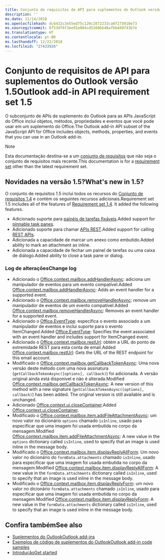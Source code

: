 ```yaml
---
title: Conjunto de requisitos de API para suplementos do Outlook versão 1.5
description: ''
ms.date: 11/14/2018
ms.openlocfilehash: dc6432c3e55ed75c120c2872233ca0f275010e73
ms.sourcegitcommit: 6f53df6f3ee91e084cd5160bb48afbbd49743b7e
ms.translationtype: HT
ms.contentlocale: pt-BR
ms.lasthandoff: 12/22/2018
ms.locfileid: "27433926"
---
```

# <a name="outlook-add-in-api-requirement-set-15"></a><span data-ttu-id="b4cd9-102">Conjunto de requisitos de API para suplementos do Outlook versão 1.5</span><span class="sxs-lookup"><span data-stu-id="b4cd9-102">Outlook add-in API requirement set 1.5</span></span>

<span data-ttu-id="b4cd9-103">O subconjunto de APIs de suplemento do Outlook para as APIs JavaScript do Office inclui objetos, métodos, propriedades e eventos que você pode usar em um suplemento do Office.</span><span class="sxs-lookup"><span data-stu-id="b4cd9-103">The Outlook add-in API subset of the JavaScript API for Office includes objects, methods, properties, and events that you can use in an Outlook add-in.</span></span>

> [!NOTE]
> <span data-ttu-id="b4cd9-104">Esta documentação destina-se a um [conjunto de requisitos](/office/dev/add-ins/reference/requirement-sets/outlook-api-requirement-sets) que não seja o conjunto de requisitos mais recente.</span><span class="sxs-lookup"><span data-stu-id="b4cd9-104">This documentation is for a [requirement set](/office/dev/add-ins/reference/requirement-sets/outlook-api-requirement-sets) other than the latest requirement set.</span></span>

## <a name="whats-new-in-15"></a><span data-ttu-id="b4cd9-105">Novidades na versão 1.5?</span><span class="sxs-lookup"><span data-stu-id="b4cd9-105">What's new in 1.5?</span></span>

<span data-ttu-id="b4cd9-p101">O conjunto de requisitos 1.5 inclui todos os recursos do [Conjunto de requisitos 1.4](../requirement-set-1.4/outlook-requirement-set-1.4.md) e contém os seguintes recursos adicionais.</span><span class="sxs-lookup"><span data-stu-id="b4cd9-p101">Requirement set 1.5 includes all of the features of [Requirement set 1.4](../requirement-set-1.4/outlook-requirement-set-1.4.md). It added the following features.</span></span>

- <span data-ttu-id="b4cd9-108">Adicionado suporte para [painéis de tarefas fixáveis](https://docs.microsoft.com/outlook/add-ins/pinnable-taskpane).</span><span class="sxs-lookup"><span data-stu-id="b4cd9-108">Added support for [pinnable task panes](https://docs.microsoft.com/outlook/add-ins/pinnable-taskpane).</span></span>
- <span data-ttu-id="b4cd9-109">Adicionado suporte para chamar [APIs REST](https://docs.microsoft.com/outlook/add-ins/use-rest-api).</span><span class="sxs-lookup"><span data-stu-id="b4cd9-109">Added support for calling [REST APIs](https://docs.microsoft.com/outlook/add-ins/use-rest-api).</span></span>
- <span data-ttu-id="b4cd9-110">Adicionada a capacidade de marcar um anexo como embutido.</span><span class="sxs-lookup"><span data-stu-id="b4cd9-110">Added ability to mark an attachment as inline.</span></span>
- <span data-ttu-id="b4cd9-111">Adicionada a capacidade de fechar um painel de tarefas ou uma caixa de diálogo.</span><span class="sxs-lookup"><span data-stu-id="b4cd9-111">Added ability to close a task pane or dialog.</span></span>

### <a name="change-log"></a><span data-ttu-id="b4cd9-112">Log de alterações</span><span class="sxs-lookup"><span data-stu-id="b4cd9-112">Change log</span></span>

- <span data-ttu-id="b4cd9-113">Adicionado o [Office.context.mailbox.addHandlerAsync](office.context.mailbox.md#addhandlerasynceventtype-handler-options-callback): adiciona um manipulador de eventos para um evento compatível.</span><span class="sxs-lookup"><span data-stu-id="b4cd9-113">Added [Office.context.mailbox.addHandlerAsync](office.context.mailbox.md#addhandlerasynceventtype-handler-options-callback): Adds an event handler for a supported event.</span></span>
- <span data-ttu-id="b4cd9-114">Adicionado o [Office.context.mailbox.removeHandlerAsync](office.context.mailbox.md#removehandlerasynceventtype-handler-options-callback): remove um manipulador de eventos de um evento compatível.</span><span class="sxs-lookup"><span data-stu-id="b4cd9-114">Added [Office.context.mailbox.removeHandlerAsync](office.context.mailbox.md#removehandlerasynceventtype-handler-options-callback): Removes an event handler for a supported event.</span></span>
- <span data-ttu-id="b4cd9-115">Adicionado o [Office.EventType](office.md#eventtype-string): especifica o evento associado a um manipulador de eventos e inclui suporte para o evento ItemChanged.</span><span class="sxs-lookup"><span data-stu-id="b4cd9-115">Added [Office.EventType](office.md#eventtype-string): Specifies the event associated with an event handler and includes support for ItemChanged event.</span></span>
- <span data-ttu-id="b4cd9-116">Adicionado o [Office.context.mailbox.restUrl](office.context.mailbox.md#resturl-string): obtém a URL do ponto de extremidade REST para esta conta de email.</span><span class="sxs-lookup"><span data-stu-id="b4cd9-116">Added [Office.context.mailbox.restUrl](office.context.mailbox.md#resturl-string): Gets the URL of the REST endpoint for this email account.</span></span>
- <span data-ttu-id="b4cd9-p102">Modificado o [Office.context.mailbox.getCallbackTokenAsync](office.context.mailbox.md#getcallbacktokenasyncoptions-callback): Uma nova versão deste método com uma nova assinatura (`getCallbackTokenAsync([options], callback)`) foi adicionada. A versão original ainda está disponível e não é alterada.</span><span class="sxs-lookup"><span data-stu-id="b4cd9-p102">Modified [Office.context.mailbox.getCallbackTokenAsync](office.context.mailbox.md#getcallbacktokenasyncoptions-callback): A new version of this method with a new signature (`getCallbackTokenAsync([options], callback)`) has been added. The original version is still available and is unchanged.</span></span>
- <span data-ttu-id="b4cd9-119">Adicionado [Office.context.ui.closeContainer](/javascript/api/office/office.ui#closecontainer--).</span><span class="sxs-lookup"><span data-stu-id="b4cd9-119">Added [Office.context.ui.closeContainer](/javascript/api/office/office.ui#closecontainer--).</span></span>
- <span data-ttu-id="b4cd9-120">Modificado o [Office.context.mailbox.item.addFileAttachmentAsync](office.context.mailbox.item.md#addfileattachmentasyncuri-attachmentname-options-callback): um novo valor no dicionário `options` chamado `isInline`, usado para especificar que uma imagem foi usada embutida no corpo da mensagem.</span><span class="sxs-lookup"><span data-stu-id="b4cd9-120">Modified [Office.context.mailbox.item.addFileAttachmentAsync](office.context.mailbox.item.md#addfileattachmentasyncuri-attachmentname-options-callback): A new value in the `options` dictionary called `isInline`, used to specify that an image is used inline in the message body.</span></span>
- <span data-ttu-id="b4cd9-121">Modificado o [Office.context.mailbox.item.displayReplyAllForm](office.context.mailbox.item.md#displayreplyallformformdata): Um novo valor no dicionário do `formData.attachments` chamado `isInline`, usado para especificar que uma imagem foi usada embutida no corpo da mensagem.</span><span class="sxs-lookup"><span data-stu-id="b4cd9-121">Modified [Office.context.mailbox.item.displayReplyAllForm](office.context.mailbox.item.md#displayreplyallformformdata): A new value in the `formData.attachments` dictionary called `isInline`, used to specify that an image is used inline in the message body.</span></span>
- <span data-ttu-id="b4cd9-122">Modificado o [Office.context.mailbox.item.displayReplyForm](office.context.mailbox.item.md#displayreplyformformdata): um novo valor no dicionário `formData.attachments` chamado `isInline`, usado para especificar que uma imagem foi usada embutida no corpo da mensagem.</span><span class="sxs-lookup"><span data-stu-id="b4cd9-122">Modified [Office.context.mailbox.item.displayReplyForm](office.context.mailbox.item.md#displayreplyformformdata): A new value in the `formData.attachments` dictionary called `isInline`, used to specify that an image is used inline in the message body.</span></span>

## <a name="see-also"></a><span data-ttu-id="b4cd9-123">Confira também</span><span class="sxs-lookup"><span data-stu-id="b4cd9-123">See also</span></span>

- [<span data-ttu-id="b4cd9-124">Suplementos do Outlook</span><span class="sxs-lookup"><span data-stu-id="b4cd9-124">Outlook add-ins</span></span>](https://docs.microsoft.com/outlook/add-ins/)
- [<span data-ttu-id="b4cd9-125">Exemplos de código de suplementos do Outlook</span><span class="sxs-lookup"><span data-stu-id="b4cd9-125">Outlook add-in code samples</span></span>](https://developer.microsoft.com/outlook/gallery/?filterBy=Outlook,Samples,Add-ins)
- [<span data-ttu-id="b4cd9-126">Introdução</span><span class="sxs-lookup"><span data-stu-id="b4cd9-126">Get started</span></span>](https://docs.microsoft.com/outlook/add-ins/quick-start)
